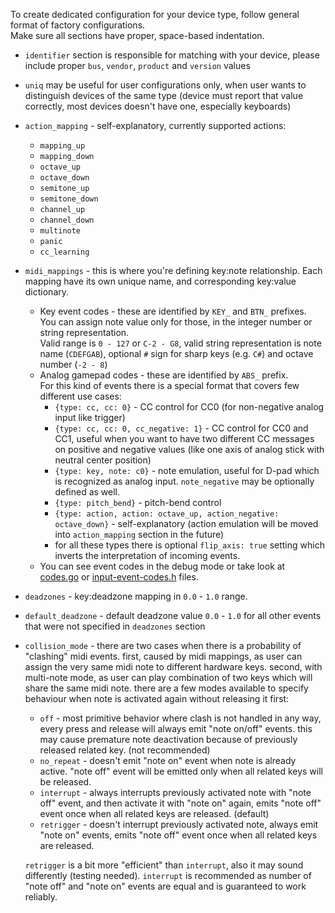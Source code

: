 To create dedicated configuration for your device type, follow general format
of factory configurations.  
Make sure all sections have proper, space-based indentation.

- `identifier` section is responsible for matching with your device,
  please include proper `bus`, `vendor`, `product` and `version` values
- `uniq` may be useful for user configurations only, when user wants to distinguish devices of the same type
  (device must report that value correctly, most devices doesn't have one, especially keyboards)
- `action_mapping` - self-explanatory, currently supported actions:
  - `mapping_up`
  - `mapping_down`
  - `octave_up`
  - `octave_down`
  - `semitone_up`
  - `semitone_down`
  - `channel_up`
  - `channel_down`
  - `multinote`
  - `panic`
  - `cc_learning`
- `midi_mappings` - this is where you're defining key:note relationship. Each mapping have its own
  unique name, and corresponding key:value dictionary.
  - Key event codes - these are identified by `KEY_` and `BTN_` prefixes.    
    You can assign note value only for those, in the integer number or string representation.  
    Valid range is `0 - 127` or `C-2 - G8`, valid string representation is note name (`CDEFGAB`),
    optional `#` sign for sharp keys (e.g. `C#`) and octave number (`-2 - 8`)
  - Analog gamepad codes - these are identified by `ABS_` prefix.  
    For this kind of events there is a special format that covers few different use cases:
    - `{type: cc, cc: 0}` - CC control for CC0 (for non-negative analog input like trigger)
    - `{type: cc, cc: 0, cc_negative: 1}` - CC control for CC0 and CC1, useful when you want to have
      two different CC messages on positive and negative values
      (like one axis of analog stick with neutral center position)
    - `{type: key, note: c0}` - note emulation, useful for D-pad which is recognized as analog input.
      `note_negative` may be optionally defined as well.
    - `{type: pitch_bend}` - pitch-bend control
    - `{type: action, action: octave_up, action_negative: octave_down}` - self-explanatory (action emulation will be
      moved into `action_mapping` section in the future)
    - for all these types there is optional `flip_axis: true` setting which inverts the interpretation of incoming events.
  - You can see event codes in the debug mode or take look at
    [codes.go](https://github.com/holoplot/go-evdev/blob/c80ef6a93985029e8db7b4a5ca42af976b4ac1a4/codes.go)
    or [input-event-codes.h](https://elixir.bootlin.com/linux/v5.17/source/include/uapi/linux/input-event-codes.h)
    files.
- `deadzones` - key:deadzone mapping in `0.0` - `1.0` range.
- `default_deadzone` - default deadzone value `0.0` - `1.0` for all other events 
  that were not specified in `deadzones` section
- `collision_mode` - there are two cases when there is a probability of "clashing" midi events.
  first, caused by midi mappings, as user can assign the very same midi note to different hardware keys.
  second, with multi-note mode, as user can play combination of two keys which will share the same midi note.
  there are a few modes available to specify behaviour when note is activated again without releasing it first:
  - `off` - most primitive behavior where clash is not handled in any way, every press and release will always
    emit "note on/off" events. this may cause premature note deactivation
    because of previously released related key. (not recommended)
  - `no_repeat` - doesn't emit "note on" event when note is already active.
    "note off" event will be emitted only when all related keys will be released.
  - `interrupt` - always interrupts previously activated note with "note off" event, 
    and then activate it with "note on" again, emits "note off" event once when all related keys are released. (default)
  - `retrigger` - doesn't interrupt previously activated note, always emit "note on" events,
    emits "note off" event once when all related keys are released. 
  
  `retrigger` is a bit more "efficient" than `interrupt`, also it may sound differently (testing needed).
  `interrupt` is recommended as number of "note off" and "note on" events are equal and is guaranteed to work reliably.